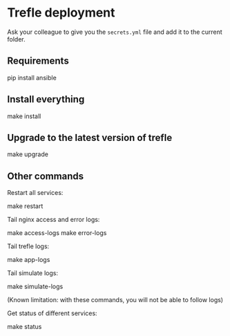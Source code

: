 # Trefle deployment

Ask your colleague to give you the `secrets.yml` file and add it to the current folder.

## Requirements

  pip install ansible

## Install everything

  make install

## Upgrade to the latest version of trefle

  make upgrade

## Other commands

Restart all services:

  make restart

Tail nginx access and error logs:

  make access-logs
  make error-logs

Tail trefle logs:

  make app-logs

Tail simulate logs:

  make simulate-logs
  
(Known limitation: with these commands, you will not be able to follow logs)

Get status of different services:

  make status
